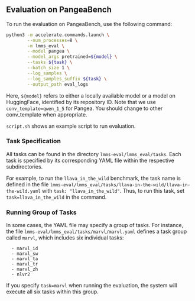 ## Evaluation on PangeaBench

To run the evaluation on PangeaBench, use the following command:

```bash
python3 -m accelerate.commands.launch \
        --num_processes=8 \
        -m lmms_eval \
        --model pangea \
        --model_args pretrained=${model} \
        --tasks ${task} \
        --batch_size 1 \
        --log_samples \
        --log_samples_suffix ${task} \
        --output_path eval_logs
```

Here, `${model}` refers to either a locally available model or a model on HuggingFace, identified by its repository ID. Note that we use `conv_template=qwen_1_5` for Pangea. You should change to other conv_template when appropriate.

`script.sh` shows an example script to run evaluation.

### Task Specification
All tasks can be found in the directory `lmms-eval/lmms_eval/tasks`. Each task is specified by its corresponding YAML file within the respective subdirectories.

For example, to run the `llava_in_the_wild` benchmark, the task name is defined in the file `lmms-eval/lmms_eval/tasks/llava-in-the-wild/llava-in-the-wild.yaml` with `task: "llava_in_the_wild"`. Thus, to run this task, set `task=llava_in_the_wild` in the command.

### Running Group of Tasks
In some cases, the YAML file may specify a group of tasks. For instance, the file `lmms-eval/lmms_eval/tasks/marvl/marvl.yaml` defines a task group called `marvl`, which includes six individual tasks:

```
  - marvl_id
  - marvl_sw
  - marvl_ta
  - marvl_tr
  - marvl_zh
  - nlvr2
```

If you specify `task=marvl` when running the evaluation, the system will execute all six tasks within this group.
